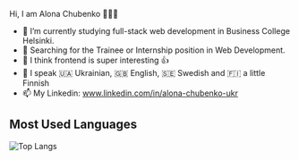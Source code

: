Hi, I am Alona Chubenko 👩🏻‍💻

<!--
**AlonaCh/AlonaCh** is a ✨ _special_ ✨ repository because its `README.md` (this file) appears on your GitHub profile.

Here are some ideas to get you started:
-->

- 🔭 I’m currently studying full-stack web development in Business College Helsinki.
- 👀 Searching for the Trainee or Internship position in Web Development.
- 👯 I think frontend is super interesting 👍
- 💬 I speak 🇺🇦 Ukrainian, 🇬🇧 English, 🇸🇪 Swedish and 🇫🇮 a little Finnish
- 📫 My Linkedin: www.linkedin.com/in/alona-chubenko-ukr

## Most Used Languages

![Top Langs](https://github-readme-stats.vercel.app/api/top-langs/?username=AlonaCh&size_weight=0.5&count_weight=0.5&theme=dracula&title_color=ff5733&text_color=ffffff&bg_color=333333&border_radius=10&layout=donut)
